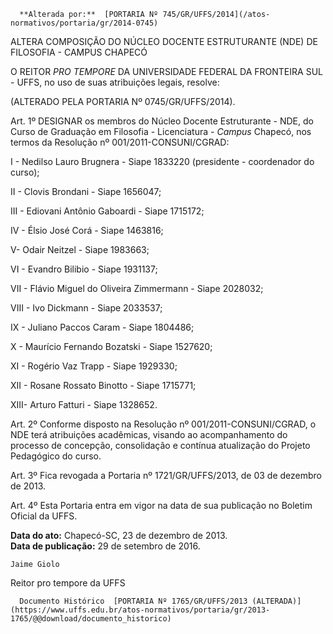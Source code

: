      **Alterada por:**  [PORTARIA Nº 745/GR/UFFS/2014](/atos-normativos/portaria/gr/2014-0745) 

   ALTERA COMPOSIÇÃO DO NÚCLEO DOCENTE ESTRUTURANTE (NDE) DE FILOSOFIA - CAMPUS CHAPECÓ  

O REITOR *PRO TEMPORE* DA UNIVERSIDADE FEDERAL DA FRONTEIRA SUL - UFFS, no uso de suas atribuições legais, resolve:

 (ALTERADO PELA PORTARIA Nº 0745/GR/UFFS/2014).

 Art. 1º DESIGNAR os membros do Núcleo Docente Estruturante - NDE, do Curso de Graduação em Filosofia - Licenciatura - *Campus* Chapecó, nos termos da Resolução nº 001/2011-CONSUNI/CGRAD:

 I - Nedilso Lauro Brugnera - Siape 1833220 (presidente - coordenador do curso);

 II - Clovis Brondani - Siape 1656047;

 III - Ediovani Antônio Gaboardi - Siape 1715172;

 IV - Élsio José Corá - Siape 1463816;

 V- Odair Neitzel - Siape 1983663;

 VI - Evandro Bilibio - Siape 1931137;

 VII - Flávio Miguel do Oliveira Zimmermann - Siape 2028032;

 VIII - Ivo Dickmann - Siape 2033537;

 IX - Juliano Paccos Caram - Siape 1804486;

 X - Maurício Fernando Bozatski - Siape 1527620;

 XI - Rogério Vaz Trapp - Siape 1929330;

 XII - Rosane Rossato Binotto - Siape 1715771;

 XIII- Arturo Fatturi - Siape 1328652.

 Art. 2º Conforme disposto na Resolução nº 001/2011-CONSUNI/CGRAD, o NDE terá atribuições acadêmicas, visando ao acompanhamento do processo de concepção, consolidação e contínua atualização do Projeto Pedagógico do curso.

 Art. 3º Fica revogada a Portaria nº 1721/GR/UFFS/2013, de 03 de dezembro de 2013.

 Art. 4º Esta Portaria entra em vigor na data de sua publicação no Boletim Oficial da UFFS.

  

   **Data do ato:** Chapecó-SC, 23 de dezembro de 2013.   
 **Data de publicação:**  29 de setembro de 2016. 

    Jaime Giolo    
 Reitor pro tempore da UFFS 

      Documento Histórico  [PORTARIA Nº 1765/GR/UFFS/2013 (ALTERADA)](https://www.uffs.edu.br/atos-normativos/portaria/gr/2013-1765/@@download/documento_historico)     
      